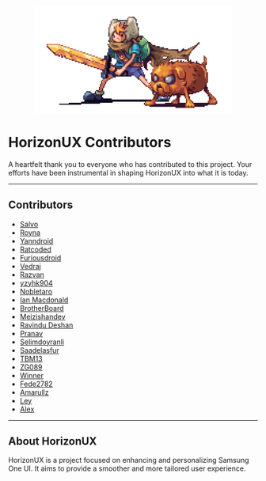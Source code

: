 <p align="center">
  <img src="https://github.com/selimdoyranli/selimdoyranli/blob/master/preview.gif" width="400" alt="Project HorizonUX Contributors" />
</p>

# HorizonUX Contributors  

A heartfelt thank you to everyone who has contributed to this project. Your efforts have been instrumental in shaping HorizonUX into what it is today.  

---

## Contributors  

- [Salvo](https://github.com/salvogiangri)  
- [Royna](https://github.com/Royna2544)  
- [Yanndroid](https://github.com/Yanndroid)  
- [Ratcoded](https://github.com/ratcoded)  
- [Furiousdroid](https://github.com/furiousdroid)  
- [Vedraj](https://github.com/gawasvedraj)  
- [Razvan](https://github.com/corsicanu)  
- [yzyhk904](https://github.com/yzyhk904)  
- [Nobletaro](https://t.me/nobletaro)  
- [Ian Macdonald](https://github.com/ianmacd)  
- [BrotherBoard](https://github.com/BrotherBoard)  
- [Meizishandev](https://github.com/meizishandev)  
- [Ravindu Deshan](https://github.com/ravindu644)  
- [Pranav](https://github.com/Pranav-Game-Dev)  
- [Selimdoyranli](https://github.com/selimdoyranli)  
- [Saadelasfur](https://github.com/saadelasfur)  
- [TBM13](https://github.com/TBM13)  
- [ZG089](https://github.com/ZG089)  
- [Winner](https://github.com/Winner3157)  
- [Fede2782](https://github.com/Fede2782)  
- [Amarullz](https://github.com/amarullz)  
- [Ley](https://t.me/leynox64)  
- [Alex](https://github.com/AlexFurina) 

---

## About HorizonUX  

HorizonUX is a project focused on enhancing and personalizing Samsung One UI. It aims to provide a smoother and more tailored user experience.  